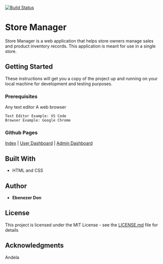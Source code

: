 [![Build Status](https://travis-ci.org/ebenezerdon/Store-Manager.svg?branch=develop)](https://travis-ci.org/ebenezerdon/Store-Manager)

# Store Manager

Store Manager is a web application that helps store owners manage sales and product inventory
records. This application is meant for use in a single store.

## Getting Started

These instructions will get you a copy of the project up and running on your local machine for development and testing purposes.

### Prerequisites

Any text editor
A web browser

```
Text Editor Example: VS Code
Browser Example: Google Chrome
```

### Github Pages

[Index](https://ebenezerdon.github.io/Store-Manager/UI/index.html) | 
[User Dashboard](https://ebenezerdon.github.io/Store-Manager/UI/pages/userdashboard.html) | 
[Admin Dashboard](https://ebenezerdon.github.io/Store-Manager/UI/pages/admindashboard.html)


## Built With

* HTML and CSS

## Author

* **Ebenezer Don** 

## License

This project is licensed under the MIT License - see the [LICENSE.md](LICENSE.md) file for details

## Acknowledgments

Andela